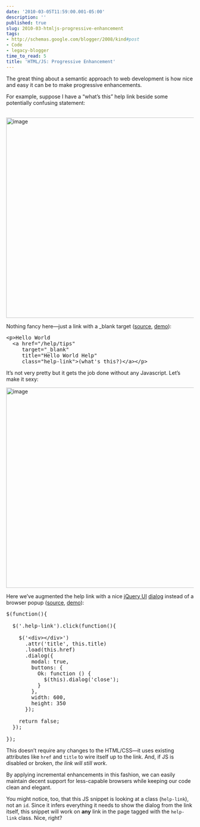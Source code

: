 ```yaml
---
date: '2010-03-05T11:59:00.001-05:00'
description: ''
published: true
slug: 2010-03-htmljs-progressive-enhancement
tags:
- http://schemas.google.com/blogger/2008/kind#post
- Code
- legacy-blogger
time_to_read: 5
title: 'HTML/JS: Progressive Enhancement'
---
```


<p>The great thing about a semantic approach to web development is how nice and easy it can be to make progressive enhancements.</p>  <p>For example, suppose I have a “what’s this” help link beside some potentially confusing statement:</p>  <p>&#160;<img alt="image" border="0" height="538" src="http://lh4.ggpht.com/_IKD9WtY5kxU/S5E4apdc-xI/AAAAAAAAAqg/P7sivkWjM7M/image%5B11%5D.png?imgmax=800" style="border-right-width: 0px; display: block; float: none; border-top-width: 0px; border-bottom-width: 0px; margin-left: auto; border-left-width: 0px; margin-right: auto;" title="image" width="771" /> </p>  <p></p>  <p>Nothing fancy here—just a link with a _blank target (<a href="http://jsbin.com/unuqo/3/edit">source</a>, <a href="http://jsbin.com/unuqo/3">demo</a>):</p>  <pre class="csharpcode"><span class="kwrd">&lt;</span><span class="html">p</span><span class="kwrd">&gt;</span>Hello World 
  <span class="kwrd">&lt;</span><span class="html">a</span> <span class="attr">href</span><span class="kwrd">=&quot;/help/tips&quot;</span>
     <span class="attr">target</span><span class="kwrd">=&quot;_blank&quot;</span> 
     <span class="attr">title</span><span class="kwrd">=&quot;Hello World Help&quot;</span>
     <span class="attr">class</span><span class="kwrd">=&quot;help-link&quot;</span><span class="kwrd">&gt;</span>(what's this?)<span class="kwrd">&lt;/</span><span class="html">a</span><span class="kwrd">&gt;&lt;/</span><span class="html">p</span><span class="kwrd">&gt;</span></pre>

<p>It’s not very pretty but it gets the job done without any Javascript. Let’s make it sexy:</p>

<p><img alt="image" border="0" height="538" src="http://lh3.ggpht.com/_IKD9WtY5kxU/S5E4bK5JP8I/AAAAAAAAAqk/zV6hHkZYPOE/image%5B8%5D.png?imgmax=800" style="border-right-width: 0px; display: block; float: none; border-top-width: 0px; border-bottom-width: 0px; margin-left: auto; border-left-width: 0px; margin-right: auto;" title="image" width="771" /> </p>

<p>Here we’ve augmented the help link with a nice <a href="http://jqueryui.com/home">jQuery UI</a> <a href="http://jqueryui.com/demos/dialog/">dialog</a> instead of a browser popup (<a href="http://jsbin.com/unuqo/4/edit">source</a>, <a href="http://jsbin.com/unuqo/4">demo</a>):</p>

<pre class="csharpcode">$(<span class="kwrd">function</span>(){
  
  $(<span class="str">'.help-link'</span>).click(<span class="kwrd">function</span>(){
    
    $(<span class="str">'&lt;div&gt;&lt;/div&gt;'</span>)
      .attr(<span class="str">'title'</span>, <span class="kwrd">this</span>.title)
      .load(<span class="kwrd">this</span>.href)
      .dialog({
        modal: <span class="kwrd">true</span>,
        buttons: {
          Ok: <span class="kwrd">function</span> () {
            $(<span class="kwrd">this</span>).dialog(<span class="str">'close'</span>);
          }
        },
        width: 600,
        height: 350    
      });
    
    <span class="kwrd">return</span> <span class="kwrd">false</span>;
  });
  
});​</pre>

<p>This doesn’t require any changes to the HTML/CSS—it uses existing attributes like <code>href</code> and <code>title</code> to wire itself up to the link. And, if JS is disabled or broken, <em>the link will still work</em>. </p>

<p>By applying incremental enhancements in this fashion, we can easily maintain decent support for less-capable browsers while keeping our code clean and elegant.</p>

<p>You might notice, too, that this JS snippet is looking at a class (<code>help-link</code>), not an <code>id</code>. Since it infers everything it needs to show the dialog from the link itself, this snippet will work on <strong>any</strong> link in the page tagged with the <code>help-link</code> class. Nice, right?</p>